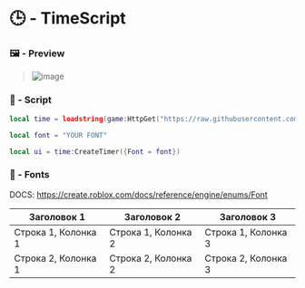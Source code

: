 # 🕒 - TimeScript

### 🖼️ - Preview

> <img src="https://cdn.discordapp.com/attachments/1041418192444211300/1157689008952979476/Screenshot_2023-09-30-20-41-45-118_com.roblox.client.png?ex=65198568&is=651833e8&hm=6132da18674a6b3657eadca5b3fa9cdf4b9b7cc6966ee12012511b987efb6a7e&" alt="image">

### 📄 - Script

```lua
local time = loadstring(game:HttpGet("https://raw.githubusercontent.com/AlikSusFootages/TimeScript/main/file.lua"))()

local font = "YOUR FONT"

local ui = time:CreateTimer({Font = font})
```

### 💬 - Fonts

DOCS: https://create.roblox.com/docs/reference/engine/enums/Font


| Заголовок 1 | Заголовок 2 | Заголовок 3 |
|------------|------------|------------|
| Строка 1, Колонка 1 | Строка 1, Колонка 2 | Строка 1, Колонка 3 |
| Строка 2, Колонка 1 | Строка 2, Колонка 2 | Строка 2, Колонка 3 |